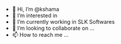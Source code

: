 - 👋 Hi, I’m @kshama
- 👀 I’m interested in 
- 🌱 I’m currently working in SLK Softwares
- 💞️ I’m looking to collaborate on ...
- 📫 How to reach me ...

<!---
kshamatantri/kshamatantri is a ✨ special ✨ repository because its `README.md` (this file) appears on your GitHub profile.
You can click the Preview link to take a look at your changes.
--->
